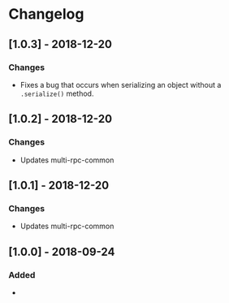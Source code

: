 # Changelog

## [1.0.3] - 2018-12-20
### Changes
- Fixes a bug that occurs when serializing an object without a `.serialize()` method.

## [1.0.2] - 2018-12-20
### Changes
- Updates multi-rpc-common

## [1.0.1] - 2018-12-20
### Changes
- Updates multi-rpc-common

## [1.0.0] - 2018-09-24
### Added
- 